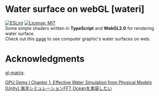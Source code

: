 # Water surface on webGL [wateri]
[![ESLint](https://github.com/samenachan/wateri/actions/workflows/eslint.yml/badge.svg?branch=main)](https://github.com/samenachan/wateri/actions/workflows/eslint.yml)
[![License: MIT](https://img.shields.io/badge/License-MIT-yellow.svg)](https://opensource.org/licenses/MIT)  
Some simple shaders written in **TypeScript** and **WebGL2.0** for rendering water surface.  
Check out this [page](https://samenachan.github.io/wateri/public/) to see computer graphic's water surfaces on web.

# Acknowledgments
[gl-matrix](https://github.com/toji/gl-matrix).

[GPU Gems I Chapter 1. Effective Water Simulation from Physical Models ](https://developer.nvidia.com/gpugems/gpugems/part-i-natural-effects/chapter-1-effective-water-simulation-physical-models)  
[[Unity] 海洋シミュレーションFFT Oceanを実装したい](https://qiita.com/Red_Black_GPGPU/items/2652f5bfd6d311d2034b)
